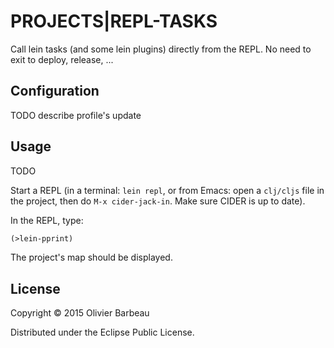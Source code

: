# PROJECTS|REPL-TASKS

Call lein tasks (and some lein plugins) directly from the REPL.
No need to exit to deploy, release, ...

## Configuration

TODO describe profile's update

## Usage

TODO

Start a REPL (in a terminal: `lein repl`, or from Emacs: open a `clj/cljs`
file in the project, then do `M-x cider-jack-in`. Make sure CIDER is up to
date).

In the REPL, type:

```clojure
(>lein-pprint)
```

The project's map should be displayed.

## License

Copyright © 2015 Olivier Barbeau

Distributed under the Eclipse Public License.
